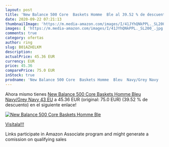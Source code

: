 ```yaml
---
layout: post
title: 'New Balance 500 Core  Baskets Homme  Ble al 39.52 % de descuento'
date: 2020-09-22 07:21:13
thumbnailImage: 'https://m.media-amazon.com/images/I/41JYhQNkPPL._SL200_.jpg'
images: [ 'https://m.media-amazon.com/images/I/41JYhQNkPPL._SL200_.jpg' ]
comments: true
category: ofertas
author: ring
slug: B01AZHELKM
description:
actualPrice: 45.36 EUR
currency: EUR
price: 45.36
comparePrice: 75.0 EUR
inStock: true
prodname: 'New Balance 500 Core  Baskets Homme  Bleu  Navy/Grey Navy   43 EU'
---
```


Ahora mismo tienes [New Balance 500 Core  Baskets Homme  Bleu  Navy/Grey Navy   43 EU](https://www.amazon.fr/dp/B01AZHELKM/?tag=tolees0d-21) a 45.36 EUR (original: 75.0 EUR) (39.52 %  de descuento) en el siguiente enlace!

[![New Balance 500 Core  Baskets Homme  Ble](https://m.media-amazon.com/images/I/41JYhQNkPPL._SL200_.jpg)](https://www.amazon.fr/dp/B01AZHELKM/?tag=tolees0d-21)

[Visítala!!!](https://www.amazon.fr/dp/B01AZHELKM/?tag=tolees0d-21)

Links participate in Amazon Associate program and might generate a comission on qualifying sales
